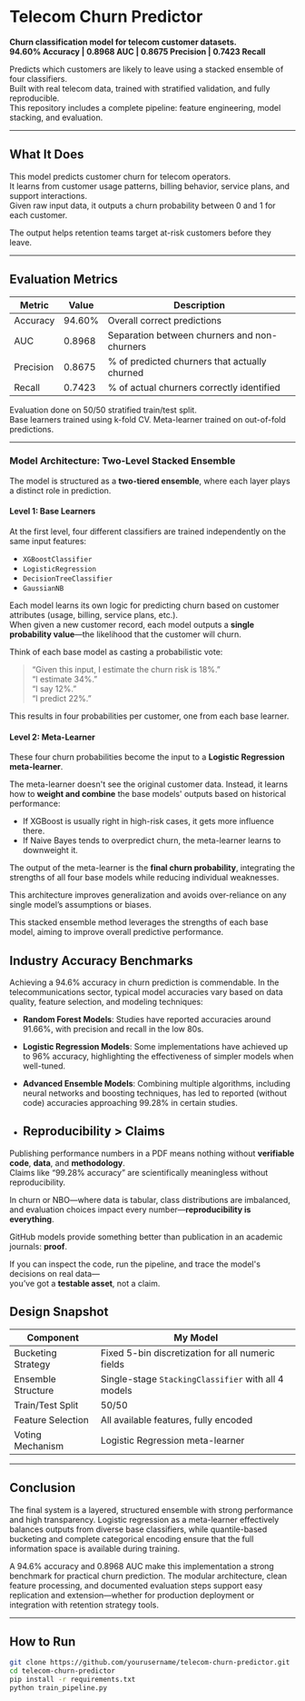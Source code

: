 # Telecom Churn Predictor

**Churn classification model for telecom customer datasets.  
94.60% Accuracy | 0.8968 AUC | 0.8675 Precision | 0.7423 Recall**

Predicts which customers are likely to leave using a stacked ensemble of four classifiers.  
Built with real telecom data, trained with stratified validation, and fully reproducible.  
This repository includes a complete pipeline: feature engineering, model stacking, and evaluation.

---

## What It Does

This model predicts customer churn for telecom operators.  
It learns from customer usage patterns, billing behavior, service plans, and support interactions.  
Given raw input data, it outputs a churn probability between 0 and 1 for each customer.

The output helps retention teams target at-risk customers before they leave.

---

## Evaluation Metrics 

| Metric    | Value   | Description |
|-----------|---------|-------------|
| Accuracy  | 94.60%  | Overall correct predictions |
| AUC       | 0.8968  | Separation between churners and non-churners |
| Precision | 0.8675  | % of predicted churners that actually churned |
| Recall    | 0.7423  | % of actual churners correctly identified |

Evaluation done on 50/50 stratified train/test split.  
Base learners trained using k-fold CV. Meta-learner trained on out-of-fold predictions.

---

### Model Architecture: Two-Level Stacked Ensemble

The model is structured as a **two-tiered ensemble**, where each layer plays a distinct role in prediction.

#### **Level 1: Base Learners**

At the first level, four different classifiers are trained independently on the same input features:

- `XGBoostClassifier`
- `LogisticRegression`
- `DecisionTreeClassifier`
- `GaussianNB`

Each model learns its own logic for predicting churn based on customer attributes (usage, billing, service plans, etc.).  
When given a new customer record, each model outputs a **single probability value**—the likelihood that the customer will churn.

Think of each base model as casting a probabilistic vote:  
> “Given this input, I estimate the churn risk is 18%.”  
> “I estimate 34%.”  
> “I say 12%.”  
> “I predict 22%.”

This results in four probabilities per customer, one from each base learner.

#### **Level 2: Meta-Learner**

These four churn probabilities become the input to a **Logistic Regression meta-learner**.

The meta-learner doesn't see the original customer data. Instead, it learns how to **weight and combine** the base models' outputs based on historical performance:

- If XGBoost is usually right in high-risk cases, it gets more influence there.
- If Naive Bayes tends to overpredict churn, the meta-learner learns to downweight it.

The output of the meta-learner is the **final churn probability**, integrating the strengths of all four base models while reducing individual weaknesses.

This architecture improves generalization and avoids over-reliance on any single model’s assumptions or biases.


This stacked ensemble method leverages the strengths of each base model, aiming to improve overall predictive performance.

## Industry Accuracy Benchmarks

Achieving a 94.6% accuracy in churn prediction is commendable. In the telecommunications sector, typical model accuracies vary based on data quality, feature selection, and modeling techniques:

- **Random Forest Models**: Studies have reported accuracies around 91.66%, with precision and recall in the low 80s.
- **Logistic Regression Models**: Some implementations have achieved up to 96% accuracy, highlighting the effectiveness of simpler models when well-tuned.
- **Advanced Ensemble Models**: Combining multiple algorithms, including neural networks and boosting techniques, has led to reported (without code) accuracies approaching 99.28% in certain studies.

- ## Reproducibility > Claims

Publishing performance numbers in a PDF means nothing without **verifiable code**, **data**, and **methodology**.  
Claims like “99.28% accuracy” are scientifically meaningless without reproducibility.

In churn or NBO—where data is tabular, class distributions are imbalanced, and evaluation choices impact every number—**reproducibility is everything**.

GitHub models provide something better than publication in an academic journals: **proof**.

If you can inspect the code, run the pipeline, and trace the model's decisions on real data—  
you’ve got a **testable asset**, not a claim.


## Design Snapshot

| Component           | My Model                                             |
|---------------------|------------------------------------------------------|
| Bucketing Strategy  | Fixed 5-bin discretization for all numeric fields   |
| Ensemble Structure  | Single-stage `StackingClassifier` with all 4 models |
| Train/Test Split    | 50/50                                                |
| Feature Selection   | All available features, fully encoded               |
| Voting Mechanism    | Logistic Regression meta-learner                    |

---

## Conclusion

The final system is a layered, structured ensemble with strong performance and high transparency. Logistic regression as a meta-learner effectively balances outputs from diverse base classifiers, while quantile-based bucketing and complete categorical encoding ensure that the full information space is available during training.

A 94.6% accuracy and 0.8968 AUC make this implementation a strong benchmark for practical churn prediction. The modular architecture, clean feature processing, and documented evaluation steps support easy replication and extension—whether for production deployment or integration with retention strategy tools.


---
## How to Run

```bash
git clone https://github.com/yourusername/telecom-churn-predictor.git
cd telecom-churn-predictor
pip install -r requirements.txt
python train_pipeline.py
